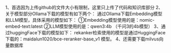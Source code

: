 1、首选因为上传github的文件大小有限制，这里只上传了代码和知识库部分
2、关于模型部分Ollama下载的模型有如下两个：
通过Ollama下载Embedding模型和LLM模型，具体采用的模型如下：
①Embedding模型使用的是：nomic-embed-text:latest
②LLM模型使用的是：qwen3:4b （千问3的4b模型）
3、通过huggingFace下载的模型如下：
rekanker检索使用的模型是通过HuggingFace下载的：maidalun1020/bce-reranker-base_v1 模型。
4、还需要下载milvus向量数据库

